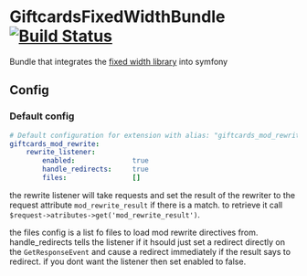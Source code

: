 GiftcardsFixedWidthBundle [![Build Status](https://travis-ci.org/giftcards/GiftcardsModRewriteBundle.svg?branch=master)](https://travis-ci.org/giftcards/GiftcardsModRewriteBundle)
=========================

Bundle that integrates the [fixed width library](https://github.com/giftcards/GiftcardsModRewriteBundle) into symfony

Config
------

### Default config ###

```yml
# Default configuration for extension with alias: "giftcards_mod_rewrite"
giftcards_mod_rewrite:
    rewrite_listener:
        enabled:              true
        handle_redirects:     true
        files:                []
```

the rewrite listener will take requests and set the result of the rewriter to the request 
attribute `mod_rewrite_result` if there is a match. to retrieve it call 
`$request->atributes->get('mod_rewrite_result')`.

the files config is a list fo files to load mod rewrite directives from.
handle_redirects tells the listener if it hsould just set a redirect directly on
the `GetResponseEvent` and cause a redirect immediately if the result says to redirect.
if you dont want the listener then set enabled to false.